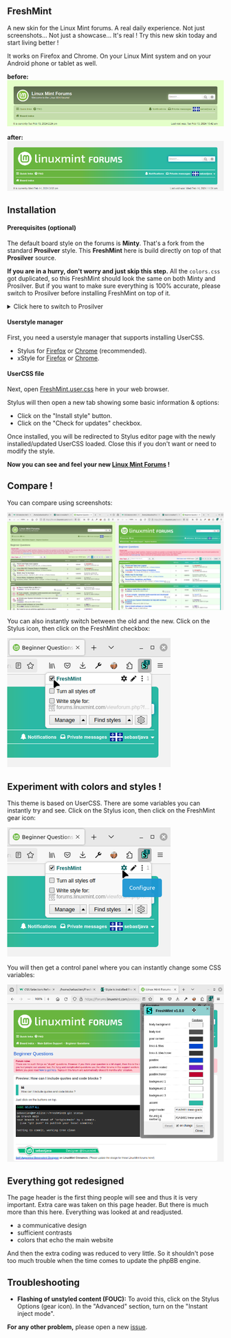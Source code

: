 ## FreshMint
A new skin for the Linux Mint forums. A real daily experience. Not just screenshots... Not just a showcase... It's real ! Try this new skin today and start living better !

It works on Firefox and Chrome. On your Linux Mint system and on your Android phone or tablet as well. 

**before:**
![FreshMint preview](screenshots/preview-old.png)  

**after:**
![FreshMint preview](screenshots/preview-new.png)

## Installation

#### Prerequisites (optional)

The default board style on the forums is **Minty**. That's a fork from the standard **Prosilver** style. This **FreshMint** here is build directly on top of that **Prosilver** source.

**If you are in a hurry, don't worry and just skip this step.** All the `colors.css` got duplicated, so this FreshMint should look the same on both Minty and Prosilver. But if you want to make sure everything is 100% accurate, please switch to Prosilver before installing FreshMint on top of it.

<details>
<summary>Click here to switch to Prosilver</summary>

1. [Login](https://forums.linuxmint.com/ucp.php?mode=login&redirect=index.php) or [Register](https://forums.linuxmint.com/ucp.php?mode=register) to the forums.
2. Go to your [User Control Panel](https://forums.linuxmint.com/ucp.php).
3. Click on the **Board preferences** tab and select **prosilver** for your board style.
4. Click on the **Submit** button.
</details>

#### Userstyle manager

First, you need a userstyle manager that supports installing UserCSS.

* Stylus for [Firefox](https://addons.mozilla.org/en-US/firefox/addon/styl-us/) or [Chrome](https://chrome.google.com/webstore/detail/stylus/clngdbkpkpeebahjckkjfobafhncgmne) (recommended).
* xStyle for [Firefox](https://addons.mozilla.org/firefox/addon/xstyle/) or [Chrome](https://chrome.google.com/webstore/detail/xstyle/hncgkmhphmncjohllpoleelnibpmccpj).

#### UserCSS file

Next, open [FreshMint.user.css](https://raw.githubusercontent.com/SebastJava/FreshMint/main/FreshMint.user.css) here in your web browser.

Stylus will then open a new tab showing some basic information & options:

* Click on the "Install style" button.
* Click on the "Check for updates" checkbox.

Once installed, you will be redirected to Stylus editor page with the newly installed/updated UserCSS loaded. Close this if you don't want or need to modify the style.

**Now you can see and feel your new [Linux Mint Forums](https://forums.linuxmint.com) !**

## Compare !
You can compare using screenshots:

![](screenshots/Minty-vs-FreshMint.png)

You can also instantly switch between the old and the new. Click on the Stylus icon, then click on the FreshMint checkbox:

![](screenshots/Stylus-on-off.png)

## Experiment with colors and styles !

This theme is based on UserCSS. There are some variables you can instantly try and see. Click on the Stylus icon, then click on the FreshMint gear icon:

![](screenshots/Stylus-configure.png)

You will then get a control panel where you can instantly change some CSS variables:

![](screenshots/Stylus-UserCSS-config.png)

## Everything got redesigned

The page header is the first thing people will see and thus it is very important. Extra care was taken on this page header. But there is much more than this here. Everything was looked at and readjusted.

* a communicative design
* sufficient contrasts
* colors that echo the main website

And then the extra coding was reduced to very little. So it shouldn't pose too much trouble when the time comes to update the phpBB engine.

## Troubleshooting

* **Flashing of unstyled content (FOUC):** To avoid this, click on the Stylus Options (gear icon). In the "Advanced" section, turn on the "Instant inject mode".

**For any other problem,** please open a new [issue](https://github.com/SebastJava/FreshMint/issues).